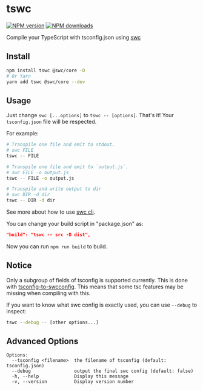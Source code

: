 # tswc

[![NPM version](https://img.shields.io/npm/v/tswc.svg?style=flat)](https://npmjs.org/package/tswc)
[![NPM downloads](https://img.shields.io/npm/dm/tswc.svg?style=flat)](https://npmjs.org/package/tswc)

Compile your TypeScript with tsconfig.json using [swc](https://swc.rs)

## Install

```bash
npm install tswc @swc/core -D
# Or Yarn
yarn add tswc @swc/core --dev
```

## Usage

Just change `swc [...options]` to `tswc -- [options]`. That's it! Your `tsconfig.json` file will be respected.

For example:

```bash
# Transpile one file and emit to stdout.
# swc FILE
tswc -- FILE

# Transpile one file and emit to `output.js`.
# swc FILE -o output.js
tswc -- FILE -o output.js

# Transpile and write output to dir
# swc DIR -d dir
tswc -- DIR -d dir
```

See more about how to use [swc cli](https://swc.rs/docs/usage-swc-cli).

You can change your build script in "package.json" as:

```json
"build": "tswc -- src -D dist",
```

Now you can run `npm run build` to build.

## Notice

Only a subgroup of fields of tsconfig is supported currently. This is done with [tsconfig-to-swcconfig](https://github.com/esinx/tsconfig-to-swcconfig). This means that some tsc features may be missing when compiling with this.

If you want to know what swc config is exactly used, you can use `--debug` to inspect:

```bash
tswc --debug -- [other options...]
```

## Advanced Options

```
Options:
  --tsconfig <filename>  the filename of tsconfig (default: tsconfig.json)
  --debug                output the final swc config (default: false)
  -h, --help             Display this message
  -v, --version          Display version number
```
